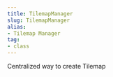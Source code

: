 ```yaml
---
title: TilemapManager
slug: TilemapManager
alias: 
- Tilemap Manager
tag: 
- class
---
```

Centralized way to create Tilemap
